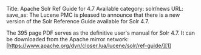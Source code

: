 Title: Apache Solr Ref Guide for 4.7 Available
category: solr/news
URL: 
save_as: 
The Lucene PMC is pleased to announce that there is a new version of the Solr Reference Guide available for Solr 4.7.

The 395 page PDF serves as the definitive user's manual for Solr 4.7. It can be downloaded from the Apache mirror network:
[https://www.apache.org/dyn/closer.lua/lucene/solr/ref-guide/][1]

[1]: https://www.apache.org/dyn/closer.cgi/lucene/solr/ref-guide/
